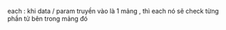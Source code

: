
each : khi data / param truyền vào là 1 mảng , thì each nó sẽ check từng phần tử bên trong mảng đó 

